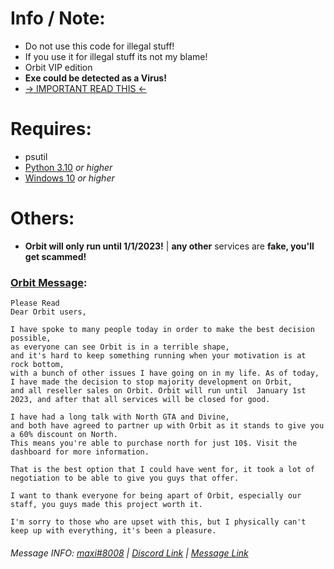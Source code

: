 # Info / Note:
* Do not use this code for illegal stuff!
* If you use it for illegal stuff its not my blame!
* Orbit VIP edition
* **Exe could be detected as a Virus!**
* [-> IMPORTANT READ THIS <-](https://github.com/TxcToxic/Orbit-Fake-Injector#orbit-message)
# Requires:
* psutil
* [Python 3.10](https://www.python.org/downloads/) *or higher*
* [Windows 10](https://www.microsoft.com/en-us/windows/) *or higher*
# Others:
* **Orbit will only run until 1/1/2023!** | **any other** services are **fake, you'll get scammed!**
### [Orbit Message](https://discord.com/channels/839643665218404382/839648338956517386/1006585423671337112):
```
Please Read
Dear Orbit users, 

I have spoke to many people today in order to make the best decision possible,
as everyone can see Orbit is in a terrible shape, 
and it's hard to keep something running when your motivation is at rock bottom, 
with a bunch of other issues I have going on in my life. As of today, I have made the decision to stop majority development on Orbit,
and all reseller sales on Orbit. Orbit will run until  January 1st 2023, and after that all services will be closed for good. 

I have had a long talk with North GTA and Divine,
and both have agreed to partner up with Orbit as it stands to give you a 60% discount on North.
This means you're able to purchase north for just 10$. Visit the dashboard for more information. 

That is the best option that I could have went for, it took a lot of negotiation to be able to give you guys that offer.

I want to thank everyone for being apart of Orbit, especially our staff, you guys made this project worth it. 

I'm sorry to those who are upset with this, but I physically can't keep up with everything, it's been a pleasure.
```
###### Message INFO: [maxi#8008](https://discord.com/users/771812798300291073) | [Discord Link](https://discord.gg/NhQ3QXtPUw) | [Message Link](https://discord.com/channels/839643665218404382/839648338956517386/1006585423671337112)
